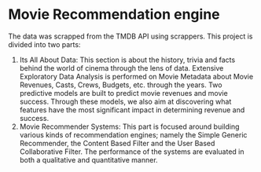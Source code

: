 # Movie Recommendation engine
The data was scrapped from the TMDB API using scrappers.
This project is divided into two parts:
1. Its​ ​All​ ​About​ ​Data:​ ​This section is about the history, trivia and facts behind the
world of cinema through the lens of data. Extensive Exploratory Data Analysis is
performed on Movie Metadata about Movie Revenues, Casts, Crews, Budgets, etc.
through the years. Two predictive models are built to predict movie revenues and movie
success. Through these models, we also aim at discovering what features have the most
significant impact in determining revenue and success.
2. Movie​ ​Recommender​ ​Systems:​ ​This part is focused around building various kinds of
recommendation engines; namely the Simple Generic Recommender, the Content Based
Filter and the User Based Collaborative Filter. The performance of the systems are
evaluated in both a qualitative and quantitative manner.
